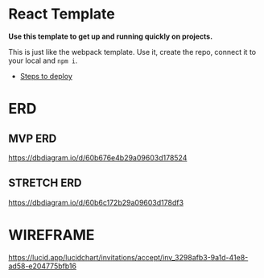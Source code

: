 # React Template

**Use this template to get up and running quickly on projects.**

This is just like the webpack template. Use it, create the repo, connect it to your local and `npm i`.

- [Steps to deploy](https://github.com/nss-nightclass-projects/REACT-Deployment-Netlify)

# ERD 
## MVP ERD
https://dbdiagram.io/d/60b676e4b29a09603d178524

## STRETCH ERD 
https://dbdiagram.io/d/60b6c172b29a09603d178df3

# WIREFRAME 
https://lucid.app/lucidchart/invitations/accept/inv_3298afb3-9a1d-41e8-ad58-e204775bfb16

